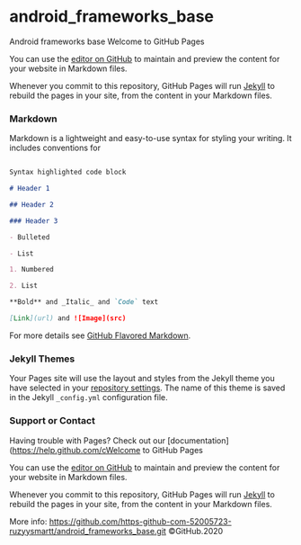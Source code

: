 # android_frameworks_base
Android frameworks base
Welcome to GitHub Pages

You can use the [editor on GitHub](https://github.com/https-github-com-52005723-ruzyysmartt/android_frameworks_base/edit/master/index.md) to maintain and preview the content for your website in Markdown files.

Whenever you commit to this repository, GitHub Pages will run [Jekyll](https://jekyllrb.com/) to rebuild the pages in your site, from the content in your Markdown files.

### Markdown

Markdown is a lightweight and easy-to-use syntax for styling your writing. It includes conventions for

```markdown

Syntax highlighted code block

# Header 1

## Header 2

### Header 3

- Bulleted

- List

1. Numbered

2. List

**Bold** and _Italic_ and `Code` text

[Link](url) and ![Image](src)

```

For more details see [GitHub Flavored Markdown](https://guides.github.com/ruzyysmartt/features/mastering-markdown/).

### Jekyll Themes

Your Pages site will use the layout and styles from the Jekyll theme you have selected in your [repository settings](https://github.com/https-github-com-52005723-ruzyysmartt/android_frameworks_base/settings). The name of this theme is saved in the Jekyll `_config.yml` configuration file.

### Support or Contact

Having trouble with Pages? Check out our [documentation](https://help.github.com/cWelcome to GitHub Pages

You can use the [editor on GitHub](https://github.com/https-github-com-52005723-ruzyysmartt/android_frameworks_base/edit/master/index.md) to maintain and preview the content for your website in Markdown files.

Whenever you commit to this repository, GitHub Pages will run [Jekyll](https://jekyllrb.com/) to rebuild the pages in your site, from the content in your Markdown files.

More info:
https://github.com/https-github-com-52005723-ruzyysmartt/android_frameworks_base.git
©GitHub.2020





